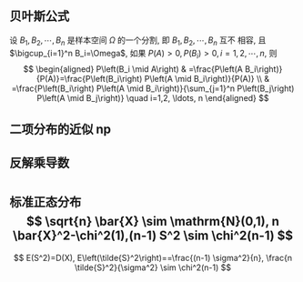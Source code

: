 ## 贝叶斯公式

 设 $B_1, B_2, \cdots, B_n$ 是样本空间 $\Omega$ 的一个分割, 即 $B_1, B_2, \cdots, B_n$ 互不 相容, 且 $\bigcup_{i=1}^n B_i=\Omega$, 如果 $P(A)>0, P\left(B_i\right)>0, i=1,2, \cdots, n$, 则
$$
\begin{aligned}
P\left(B_i \mid A\right) & =\frac{P\left(A B_i\right)}{P(A)}=\frac{P\left(B_i\right) P\left(A \mid B_i\right)}{P(A)} \\
& =\frac{P\left(B_i\right) P\left(A \mid B_i\right)}{\sum_{j=1}^n P\left(B_j\right) P\left(A \mid B_j\right)} \quad i=1,2, \ldots, n
\end{aligned}
$$

## 二项分布的近似 np

## 反解乘导数

##

#

标准正态分布
$$
\sqrt{n} \bar{X} \sim \mathrm{N}(0,1), n \bar{X}^2-\chi^2(1),(n-1) S^2 \sim \chi^2(n-1)
$$
---

$$
E(S^2)=D(X),
E\left(\tilde{S}^2\right)==\frac{(n-1) \sigma^2}{n},
\frac{n \tilde{S}^2}{\sigma^2} \sim \chi^2(n-1)
$$

